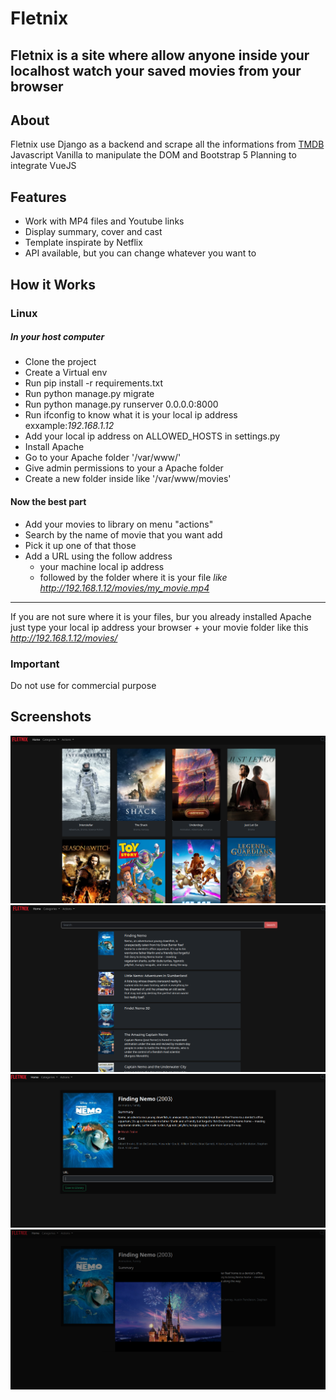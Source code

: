 # Fletnix 

**Fletnix** is a site where allow anyone inside your localhost watch your saved movies from your browser
---

## About
Fletnix use Django as a backend and scrape all the informations from [TMDB](https://www.themoviedb.org/)
Javascript Vanilla to manipulate the DOM and Bootstrap 5 
Planning to integrate VueJS

## Features
* Work with MP4 files and Youtube links
* Display summary, cover and cast
* Template inspirate by Netflix
* API available, but you can change whatever you want to

## How it Works
### Linux
##### In your host computer
* Clone the project
* Create a Virtual env
* Run pip install -r requirements.txt
* Run python manage.py migrate
* Run python manage.py runserver 0.0.0.0:8000
* Run ifconfig to know what it is your local ip address  exxample:*192.168.1.12*
* Add your local ip address on ALLOWED_HOSTS in settings.py
* Install Apache
* Go to your Apache folder '/var/www/'
* Give admin permissions to your a Apache folder
* Create a new folder inside like '/var/www/movies'

#### Now the best part
* Add your movies to library on menu "actions"
* Search by the name of movie that you want add
* Pick it up one of that those
* Add a URL using the follow address
  - your machine local ip address 
  - followed by the folder where it is your file *like http://192.168.1.12/movies/my_movie.mp4*

---
If you are not sure where it is your files, bur you already installed Apache
just type your local ip address your browser + your movie folder like this *http://192.168.1.12/movies/*

### Important
Do not use for commercial purpose

## Screenshots
![alt text](https://github.com/FuryAndRage/Fletnix/blob/main/images/index.png "Index") 
![](https://github.com/FuryAndRage/Fletnix/blob/main/images/scraping_movie.png "Scraping")
![](https://github.com/FuryAndRage/Fletnix/blob/main/images/movie_info_scraping.png "Scraping Movie info")
![](https://github.com/FuryAndRage/Fletnix/blob/main/images/movie_detail.png "Detail")
